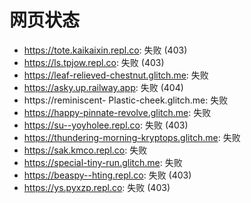 # 网页状态
- https://tote.kaikaixin.repl.co: 失败 (403)
- https://ls.tpjow.repl.co: 失败 (403)
- https://leaf-relieved-chestnut.glitch.me: 失败
- https://asky.up.railway.app: 失败 (404)
- https://reminiscent- Plastic-cheek.glitch.me: 失败
- https://happy-pinnate-revolve.glitch.me: 失败
- https://su--yoyholee.repl.co: 失败 (403)
- https://thundering-morning-kryptops.glitch.me: 失败
- https://sak.kmco.repl.co: 失败
- https://special-tiny-run.glitch.me: 失败
- https://beaspy--hting.repl.co: 失败 (403)
- https://ys.pyxzp.repl.co: 失败 (403)
